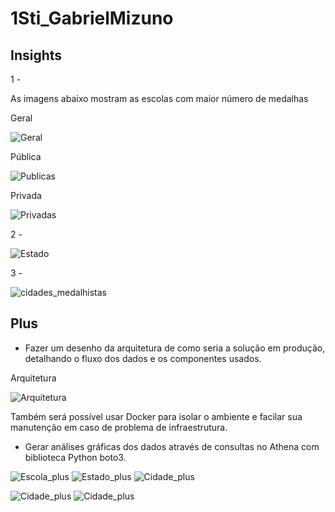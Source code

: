 # 1Sti_GabrielMizuno

## Insights

1 -

As imagens abaixo mostram as escolas com maior número de medalhas

Geral

![Geral](img/top_escolas.png)

Pública

![Publicas](img/top_escolas_publicas.png)

Privada

![Privadas](img/top_escola_privadas.png)


2 -

![Estado](img/estado_medalhista.png)

3 - 

![cidades_medalhistas](img/cidades_medalhistas.png)


## Plus

- Fazer um desenho da arquitetura de como seria a solução em produção, detalhando o fluxo dos dados e os componentes usados.

Arquitetura 

![Arquitetura](img/Arquitetura.svg)

Também será possível usar Docker para isolar o ambiente e facilar sua manutenção em caso de problema de infraestrutura.

- Gerar análises gráficas dos dados através de consultas no Athena com biblioteca Python boto3.

![Escola_plus](img/top_escola_plus.png)
![Estado_plus](img/top_estado_plus.png)
![Cidade_plus](img/top_cidade_plus.png)

![Cidade_plus](img/medalha_origem_plus.png)
![Cidade_plus](img/medalha_origem_proporcao_plus.png)

